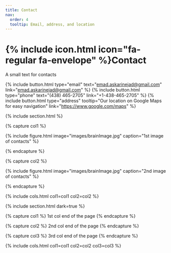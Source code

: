 ```yaml
---
title: Contact
nav:
  order: 4
  tooltip: Email, address, and location
---
```


# {% include icon.html icon="fa-regular fa-envelope" %}Contact

A small text for contacts

{%
  include button.html
  type="email"
  text="emad.askarinejad@gmail.com"
  link="emad.askarinejad@gmail.com"
%}
{%
  include button.html
  type="phone"
  text="(438) 465-2705"
  link="+1-438-465-2705"
%}
{%
  include button.html
  type="address"
  tooltip="Our location on Google Maps for easy navigation"
  link="https://www.google.com/maps"
%}

{% include section.html %}

{% capture col1 %}

{%
  include figure.html
  image="images/brainImage.jpg"
  caption="1st image of contacts"
%}

{% endcapture %}

{% capture col2 %}

{%
  include figure.html
  image="images/brainImage.jpg"
  caption="2nd image of contacts"
%}

{% endcapture %}

{% include cols.html col1=col1 col2=col2 %}

{% include section.html dark=true %}

{% capture col1 %}
1st col end of the page
{% endcapture %}

{% capture col2 %}
2nd col end of the page
{% endcapture %}

{% capture col3 %}
3rd col end of the page
{% endcapture %}

{% include cols.html col1=col1 col2=col2 col3=col3 %}
